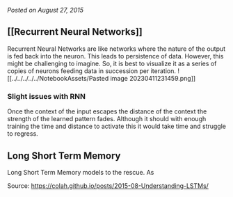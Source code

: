*Posted on August 27, 2015*

## [[Recurrent Neural Networks]]

Recurrent Neural Networks are like networks where the nature of the output is fed back into the neuron. This leads to persistence of data. However, this might be challenging to imagine. So, it is best to visualize it as a series of copies of neurons feeding data in succession per iteration.
![[../../../../../NotebookAssets/Pasted image 20230411231459.png]]

### Slight issues with RNN
Once the context of the input escapes the distance of the context the strength of the learned pattern fades. Although it should with enough training the time and distance to activate this it would take time and struggle to regress.

## Long Short Term Memory
Long Short Term Memory models to the rescue. As


Source: https://colah.github.io/posts/2015-08-Understanding-LSTMs/
